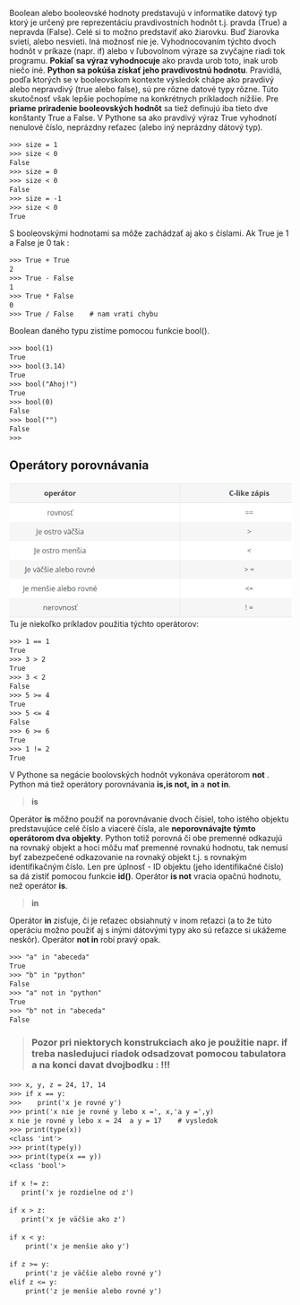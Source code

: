 Boolean alebo booleovské hodnoty predstavujú v informatike datový typ ktorý je určený pre reprezentáciu pravdivostních hodnôt t.j. pravda (True) a nepravda (False). Celé si to možno predstaviť ako žiarovku. Buď žiarovka svieti, alebo nesvieti. Iná možnosť nie je.  Vyhodnocovaním týchto dvoch hodnôt v príkaze (napr. if) alebo v ľubovolnom výraze sa zvyčajne riadi tok programu. **Pokiaľ sa výraz vyhodnocuje** ako pravda urob toto, inak urob niečo iné. **Python sa pokúša získať jeho pravdivostnú hodnotu**. Pravidlá, podľa ktorých se v booleovskom kontexte výsledok chápe ako pravdivý alebo nepravdivý (true alebo false), sú pre rôzne datové typy rôzne. Túto skutočnosť však lepšie pochopíme na konkrétnych príkladoch nižšie. Pre **priame priradenie booleovských hodnôt** sa tiež definujú iba tieto dve konštanty True a False. V Pythone sa ako pravdivý výraz True vyhodnotí nenulové číslo, neprázdny reťazec (alebo iný neprázdny dátový typ). 
~~~
>>> size = 1
>>> size < 0
False
>>> size = 0
>>> size < 0
False
>>> size = -1
>>> size < 0
True
~~~
S booleovskými hodnotami sa môže zachádzať aj ako s číslami. Ak True je 1 a False je 0 tak :
~~~
>>> True + True
2
>>> True - False
1
>>> True * False
0
>>> True / False    # nam vrati chybu
~~~

Boolean daného typu zistíme pomocou funkcie bool().

~~~
>>> bool(1)
True
>>> bool(3.14)
True
>>> bool("Ahoj!")
True
>>> bool(0)
False
>>> bool("")
False
>>>
~~~
## Operátory porovnávania 
![](./Tahaky_dokumenty_obrazky/Porovnavacie_operatory.png)
Tu je niekoľko príkladov použitia týchto operátorov:
~~~
>>> 1 == 1
True
>>> 3 > 2
True
>>> 3 < 2
False
>>> 5 >= 4
True
>>> 5 <= 4
False
>>> 6 >= 6
True
>>> 1 != 2
True
~~~

V Pythone sa negácie boolovských hodnôt vykonáva operátorom **not** . Python má tiež operátory porovnávania **is,is not, in** a **not in**.

> **is** 

Operátor **is** môžno použiť na porovnávanie dvoch čísiel, toho istého objektu predstavujúce celé číslo a viaceré čísla, ale **neporovnávajte týmto operátorom dva objekty**. Python totiž porovná či obe premenné odkazujú na rovnaký objekt a hoci môžu mať premenné rovnakú hodnotu, tak nemusí byť zabezpečené odkazovanie na rovnaký objekt t.j. s rovnakým identifikačným číslo. Len pre úplnosť - ID objektu (jeho identifikačné číslo) sa dá zistiť pomocou funkcie **id()**. Operátor **is not** vracia opačnú hodnotu, než operátor **is**.

> **in** 

Operátor **in** zisťuje, či je reťazec obsiahnutý v inom reťazci (a to že túto operáciu možno použiť aj s inými dátovými typy ako sú reťazce si ukážeme neskôr).
Operátor **not in** robí pravý opak.
~~~
>>> "a" in "abeceda"
True
>>> "b" in "python"
False
>>> "a" not in "python"
True
>>> "b" not in "abeceda"
False
~~~

> ### Pozor pri niektorych konstrukciach ako je použitie napr. if treba nasledujuci riadok odsadzovat pomocou tabulatora a na konci davat dvojbodku : !!! ###

~~~
>>> x, y, z = 24, 17, 14
>>> if x == y:
>>>    print('x je rovné y')
>>> print('x nie je rovné y lebo x =', x,'a y =',y)
x nie je rovné y lebo x = 24  a y = 17    # vysledok
>>> print(type(x))
<class 'int'>
>>> print(type(y))
>>> print(type(x == y))
<class 'bool'>

if x != z:
   print('x je rozdielne od z')

if x > z:
   print('x je väčšie ako z')

if x < y:
    print('x je menšie ako y')

if z >= y:
    print('z je väčšie alebo rovné y')
elif z <= y:
    print('z je menšie alebo rovné y')
~~~